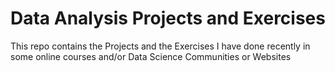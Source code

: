 # Data Analysis Projects and Exercises
This repo contains the Projects and the Exercises I have done recently in some online courses and/or Data Science Communities or Websites 
